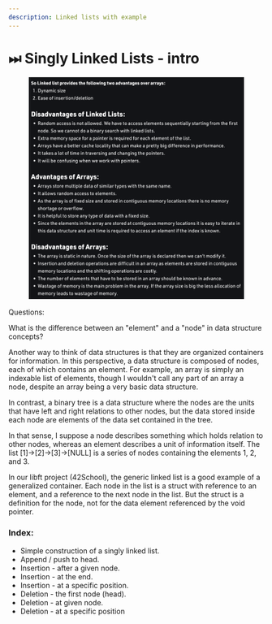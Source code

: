 ```yaml
---
description: Linked lists with example
---
```


# ⏭ Singly Linked Lists - intro

<figure><img src="../.gitbook/assets/Screen Shot 2022-09-19 at 5.01.10 PM.png" alt=""><figcaption></figcaption></figure>

Questions:

What is the difference between an "element" and a "node" in data structure concepts?

Another way to think of data structures is that they are organized containers for information. In this perspective, a data structure is composed of nodes, each of which contains an element. For example, an array is simply an indexable list of elements, though I wouldn't call any part of an array a node, despite an array being a very basic data structure.

In contrast, a binary tree is a data structure where the nodes are the units that have left and right relations to other nodes, but the data stored inside each node are elements of the data set contained in the tree.

In that sense, I suppose a node describes something which holds relation to other nodes, whereas an element describes a unit of information itself. The list \[1]->\[2]->\[3]->\[NULL] is a series of nodes containing the elements 1, 2, and 3.

In our libft project (42School), the generic linked list is a good example of a generalized container. Each node in the list is a struct with reference to an element, and a reference to the next node in the list. But the struct is a definition for the node, not for the data element referenced by the void pointer.

### Index:

* Simple construction of a singly linked list.
* Append / push to head.
* Insertion - after a given node.
* Insertion - at the end.
* Insertion - at a specific position.
* Deletion - the first node (head).
* Deletion - at given node.
* Deletion - at a specific position

